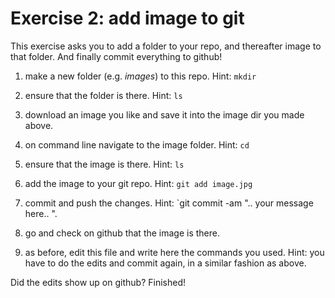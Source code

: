 # Exercise 2: add image to git

This exercise asks you to add a folder to your repo, and thereafter
image to that folder.  And finally commit everything to github!

1. make a new folder (e.g. _images_) to this repo.  Hint: `mkdir`

2. ensure that the folder is there.  Hint: `ls`

3. download an image you like and save it into the image dir you made
   above.
   
4. on command line navigate to the image folder.  Hint: `cd`

5. ensure that the image is there.  Hint: `ls`

6. add the image to your git repo.  Hint: `git add image.jpg`

7. commit and push the changes.  Hint: `git commit -am ".. your
   message here.. ".
   
8. go and check on github that the image is there.

9. as before, edit this file and write here the commands you used.
   Hint: you have to do the edits and commit again, in a similar
   fashion as above.

Did the edits show up on github?
Finished!

